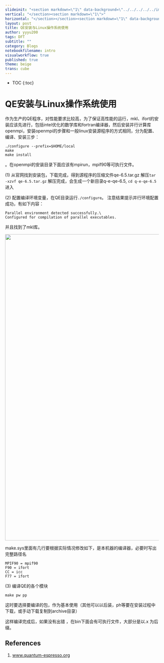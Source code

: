 ```yaml
---
slideinit: "<section markdown=\"1\" data-background=\"../../../../../img/slidebackground.png\"><section markdown=\"1\">"
vertical: "</section><section markdown=\"1\">"
horizontal: "</section></section><section markdown=\"1\" data-background=\"../../../../../img/slidebackground.png\"><section markdown=\"1\">"
layout: post
title: QE安装与Linux操作系统使用
author: yyyu200
tags: DFT
subtitle: ""
category: Blogs
notebookfilename: intro
visualworkflow: true
published: true
theme: beige
trans: cube
---
```



* TOC
{:toc}

# QE安装与Linux操作系统使用

作为生产的QE程序，对性能要求比较高，为了保证高性能的运行，mkl、ifort的安装应该先进行，包括intel优化的数学库和fortran编译器，然后安装并行计算库openmpi，安装openmpi的步骤和一般linux安装源程序的方式相同，分为配置、编译、安装三步：

```
./configure --prefix=$HOME/local
make
make install
```
。在openmpi的安装目录下面应该有mpirun，mpif90等可执行文件。

(1) 从官网找到安装包，下载完成，得到源程序的压缩文件qe-6.5.tar.gz
解压```tar -xzvf qe-6.5.tar.gz```
解压完成，会生成一个新目录q-e-qe-6.5, ```cd q-e-qe-6.5``` 进入

(2) 配置编译环境变量，在QE目录运行```./configure```。
注意结果提示并行环境配置成功，有如下内容：
```
Parallel environment detected successfully.\
Configured for compilation of parallel executables.
```
并且找到了mkl库。

<p align="left">
    <img src="../../../../../img/configure_success.png" width="1000"/>
</p>

make.sys里面有几行要根据实际情况修改如下，是本机器的编译器，必要时写出完整路径名
```
MPIF90 = mpif90
F90 = ifort
CC = icc
F77 = ifort
```

(3) 编译QE的各个模块

```
make pw pp
```

这时要选择要编译的包，作为基本使用（其他可以以后装，ph等要在安装过程中下载，或手动下载复制到archive目录）

这样编译完成后，如果没有出错 ，在bin下面会有可执行文件，大部分是以.x 为后缀。

## References

1. www.quantum-espresso.org


